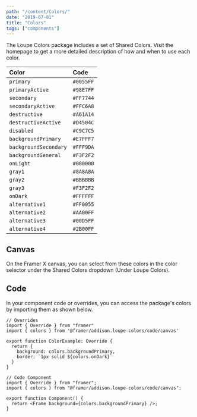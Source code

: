 ```yaml
---
path: "/content/Colors/"
date: "2019-07-01"
title: "Colors"
tags: ["components"]
---
```


The Loupe Colors package includes a set of Shared Colors. Visit the homepage to get a more detailed description of how and when to use each color.

| Color                 | Code      |
| :-------------------- | :-------- |
| `primary`             | `#0055FF` |
| `primaryActive`       | `#98E7FF` |
| `secondary`           | `#FF7744` |
| `secondaryActive`     | `#FFC6A8` |
| `destructive`         | `#A61A14` |
| `destructiveActive`   | `#D4504C` |
| `disabled`            | `#C9C7C5` |
| `backgroundPrimary`   | `#E7FFF7` |
| `backgroundSecondary` | `#FFF9DA` |
| `backgroundGeneral`   | `#F3F2F2` |
| `onLight`             | `#000000` |
| `gray1`               | `#8A8A8A` |
| `gray2`               | `#BBBBBB` |
| `gray3`               | `#F3F2F2` |
| `onDark`              | `#FFFFFF` |
| `alternative1`        | `#FF0055` |
| `alternative2`        | `#AA00FF` |
| `alternative3`        | `#00D5FF` |
| `alternative4`        | `#2B00FF` |

## Canvas

On the Framer X canvas, you can select from these colors in the color selector
under the Shared Colors dropdown (Under Loupe Colors).

## Code

In your component code or overrides, you can access the package's colors by
importing them as shown below.

```tsx
// Overrides
import { Override } from "framer"
import { colors } from '@framer/addison.loupe-colors/code/canvas'

export function ColorExample: Override {
  return {
    background: colors.backgroundPrimary,
    border: `1px solid ${colors.onDark}`
  }
}
```

```tsx
// Code Component
import { Override } from "framer";
import { colors } from "@framer/addison.loupe-colors/code/canvas";

export function Component() {
  return <Frame background={colors.backgroundPrimary} />;
}
```
